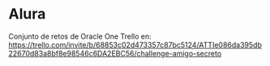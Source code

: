 # Alura
Conjunto de retos de Oracle One
Trello en: https://trello.com/invite/b/68853c02d473357c87bc5124/ATTIe086da395db22670d83a8bf8e98546c6DA2EBC56/challenge-amigo-secreto

